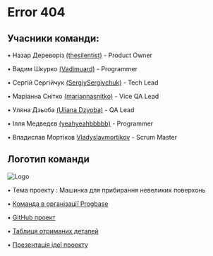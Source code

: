 # Error 404


## Учасники команди:


• Назар Дереворіз [(thesilentist)](https://github.com/thesilentist)  - Product Owner

• Вадим Шкурко [(Vadimuard)](https://github.com/Vadimuard)  - Programmer

• Сергій Сергійчук [(SergiySergiychuk)](https://github.com/SergiySergiychuk)  - Tech Lead

• Маріанна Снітко [(mariannasnitko)](https://github.com/mariannasnitko)  - Vice QA Lead

• Уляна Дзьоба [(Uliana Dzyoba)](https://github.com/uliana-dzyoba)  - QA Lead

• Ілля Медведєв [(yeahyeahbbbbb)](https://github.com/yeahyeahbbbbb)  - Programmer

• Владислав Мортіков [Vladyslavmortikov](https://github.com/Vladyslavmortikov)  - Scrum Master



## Логотип команди  

  ![Logo](https://i.stack.imgur.com/Esppm.png)



• Тема проекту : Машинка для прибирання невеликих поверхонь

• [Команда в організації Progbase](https://github.com/orgs/progbase/teams/error-404)

• [GitHub проект](https://github.com/orgs/progbase/projects/7)

• [Таблиця  отриманих деталей](https://docs.google.com/spreadsheets/d/16fzgbMDlDMzkRPJ2Xh15YEYkxyKOdK2a3I6qHyqXfbA/edit)

• [Презентація ідеї проекту](https://docs.google.com/presentation/d/1YO2xilD2_seK3neOtgq9rkWlmZL25QIxMGlk7SCvu7w/edit#slide=id.p8)

